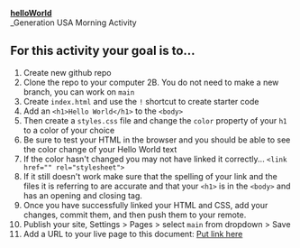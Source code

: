 
<a href="" target="_blank" src=" https://jwalla7.github.io/helloWorld/"><strong>helloWorld</strong><a/>
  <br>
_Generation USA Morning Activity
<br>

## For this activity your goal is to...
1. Create new github repo
2. Clone the repo to your computer
2B. You do not need to make a new branch, you can work on `main`
3. Create `index.html` and use the `!` shortcut to create starter code
4. Add an `<h1>Hello World</h1>` to the `<body>`
5. Then create a `styles.css` file and change the `color` property of your `h1` to a color of your choice
6. Be sure to test your HTML in the browser and you should be able to see the color change of your Hello World text
7. If the color hasn't changed you may not have linked it correctly... `<link href="" rel="stylesheet">`
8. If it still doesn't work make sure that the spelling of your link and the files it is referring to are accurate and that your `<h1>` is in the `<body>` and has an opening and closing tag.
9. Once you have successfully linked your HTML and CSS, add your changes, commit them, and then push them to your remote.
10. Publish your site, Settings > Pages > select `main` from dropdown > Save
10. Add a URL to your live page to this document: [Put link here](https://docs.google.com/spreadsheets/d/14BXBurpo8zQ0JyPJo3l5NULaRaaKK7OonhHusfEGGp4/edit?usp=sharing)
